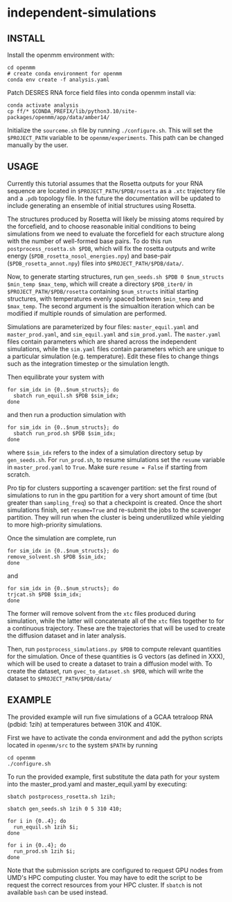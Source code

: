 # independent-simulations

## INSTALL
Install the openmm environment with: 
```
cd openmm
# create conda environment for openmm
conda env create -f analysis.yaml
```

Patch DESRES RNA force field files into conda openmm install via:
```
conda activate analysis
cp ff/* $CONDA_PREFIX/lib/python3.10/site-packages/openmm/app/data/amber14/
```

Initialize the `sourceme.sh` file by running `./configure.sh`. This will set the `$PROJECT_PATH` variable to be `openmm/experiments`. This path can be changed manually by the user.

## USAGE

Currently this tutorial assumes that the Rosetta outputs for your RNA sequence are located in `$PROJECT_PATH/$PDB/rosetta` as a `.xtc` trajectory file and a `.pdb` topology file. In the future the documentation will be updated to include generating an ensemble of initial structures using Rosetta.

The structures produced by Rosetta will likely be missing atoms required by the forcefield, and to choose reasonable initial conditions to being simulations from we need to evaluate the forcefield for each structure along with the number of well-formed base pairs. To do this run `postprocess_rosetta.sh $PDB`, which will fix the rosetta outputs and write energy (`$PDB_rosetta_nosol_energies.npy`) and base-pair (`$PDB_rosetta_annot.npy`) files into `$PROJECT_PATH/$PDB/data/`.

Now, to generate starting structures, run `gen_seeds.sh $PDB 0 $num_structs $min_temp $max_temp`, which will create a directory `$PDB_iter0/` in `$PROJECT_PATH/$PDB/rosetta` containing `$num_structs` initial starting structures, with temperatures evenly spaced between `$min_temp` and `$max_temp`. The second argument is the simualtion iteration which can be modified if multiple rounds of simulation are performed.

Simulations are parameterized by four files: ```master_equil.yaml``` and ```master_prod.yaml```, and  ```sim_equil.yaml``` and ```sim_prod.yaml```. The ```master.yaml``` files contain parameters which are shared across the independent simulations, while the ```sim.yaml``` files contain parameters which are unique to a particular simulation (e.g. temperature). Edit these files to change things such as the integration timestep or the simulation length.

Then equilibrate your system with
```
for sim_idx in {0..$num_structs}; do
  sbatch run_equil.sh $PDB $sim_idx;
done
``` 
and then run a production simulation with
```
for sim_idx in {0..$num_structs}; do
  sbatch run_prod.sh $PDB $sim_idx;
done
```
where `$sim_idx` refers to the index of a simulation directory setup by `gen_seeds.sh`. For `run_prod.sh`, to resume simulations set the `resume` variable in `master_prod.yaml` to `True`. Make sure `resume = False` if starting from scratch. 

Pro tip for clusters supporting a scavenger partition: set the first round of simulations to run in the gpu partition for a very short amount of time (but greater than `sampling_freq`) so that a checkpoint is created. Once the short simulations finish, set `resume=True` and re-submit the jobs to the scavenger partition. They will run when the cluster is being underutilized while yielding to more high-priority simulations.

Once the simulation are complete, run 
```
for sim_idx in {0..$num_structs}; do
remove_solvent.sh $PDB $sim_idx;
done
```
and
```
for sim_idx in {0..$num_structs}; do
trjcat.sh $PDB $sim_idx;
done
```
The former will remove solvent from the `xtc` files produced during simulation, while the latter will concatenate all of the `xtc` files together to for a continuous trajectory. These are the trajectories that will be used to create the diffusion dataset and in later analysis.

Then, run `postprocess_simulations.py $PDB` to compute relevant quantities for the simulation. Once of these quantities is G vectors (as defined in XXX), which will be used to create a dataset to train a diffusion model with. To create the dataset, run `gvec_to_dataset.sh $PDB`, which will write the dataset to `$PROJECT_PATH/$PDB/data/`
## EXAMPLE

The provided example will run five simulations of a GCAA tetraloop RNA (pdbid: 1zih) at temperatures between 310K and 410K.

First we have to activate the conda environment and add the python scripts located in ```openmm/src``` to the system ```$PATH``` by running
```
cd openmm
./configure.sh
```

To run the provided example, first substitute the data path for your system into the master_prod.yaml and master_equil.yaml by executing:
```
sbatch postprocess_rosetta.sh 1zih;

sbatch gen_seeds.sh 1zih 0 5 310 410;

for i in {0..4}; do
  run_equil.sh 1zih $i;
done

for i in {0..4}; do
  run_prod.sh 1zih $i;
done

```

Note that the submission scripts are configured to request GPU nodes from UMD's HPC computing cluster. You may have to edit the script to be request the correct resources from your HPC cluster. If `sbatch` is not available `bash` can be used instead.

